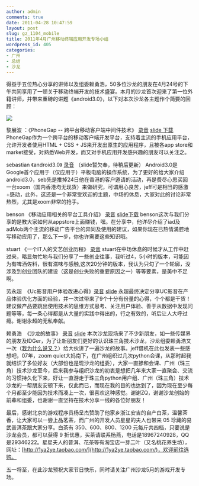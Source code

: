 ```yaml
---
author: admin
comments: true
date: 2011-04-28 10:47:59
layout: post
slug: gz_1104_mobile
title: 2011年4月广州移动终端应用开发专场小结
wordpress_id: 405
categories:
- 广州
- 总结
- 沙龙
---
```


得益于五位热心分享的讲师以及组委赖勇浩，50多位沙龙的朋友在4月24号的下午共同享用了一顿关于移动终端开发的技术盛宴。本月的沙龙首次迎来了第一位外籍讲师，并带来重磅的讲题《android3.0》，以下对本次沙龙各主题作个简要的回顾：

[![](http://techparty-media.qiniudn.com/2011/04/Screen-shot-2011-04-28-at-上午12.14.03.png)](http://www.yupoo.com/photos/techparty/albums/2027108/)

黎展波 ：《PhoneGap -- 跨平台移动客户端中间件技术》 [录音](http://techparty-media.qiniudn.com/2011/04/phoneGap.mp3) [slide 下载](http://techparty-media.qiniudn.com/2011/04/PhoneGap.ppt)
PhoneGap作为一个跨平台的移动客户端开发平台，支持着主流的手机应用平台，允许开发者使用HTML + CSS + JS来开发出原生的应用程序，且被各app store和market接受，对熟悉Web开发，而又对手机应用开发感兴趣的朋友可以关注之。

sebastian 《android3.0》 [录音](http://techparty-media.qiniudn.com/2011/04/android3.0.mp3) （slide暂欠奉，待稍后更新）
Android3.0是Google首个应用于（仅应用于）平板电脑的操作系统，为了更好的给大家介绍android3.0，seb先是推掉24日他在香港的客户邀请的活动，再是费尽心思买回一台xoom（国内香港均无现货）来做研究，可谓用心良苦，jeff可是相当的感激+感动，此外，这还是一个非常受欢迎的主题，中场的休息，大家对此的讨论非常热烈，尤其是xoom非常的抢手。

benson 《移动应用相关的平台工具介绍》 [录音](http://techparty-media.qiniudn.com/2011/04/iad+adMob.mp3) [slide下载](http://techparty-media.qiniudn.com/2011/04/AdMob_Flurry_Intro_PA1.ppt)
benson这次与我们分享的是教大家如何从appstore上面赚钱，嘿。在分享中，他详尽介绍了iad及adMob两个主流的移动广告平台的异同及使用的建议，如果你现在已热情満腔地写移动应用了，那么下一步，你也许需要这些知识哦。

stuart 《一个IT人的文艺创业历程》 [录音](http://techparty-media.qiniudn.com/2011/04/stuart.mp3)
stuart在中场休息的时候才从工作中赶过来，略显匆忙地与我们分享了一些创业往事，我听过4，5小时的版本，可能因为有啤酒佐料，很有滋味与感触,这次20分钟的版本，我认为只勾了一个轮廓，没涉及到创业团队的建设（这是创业失败的重要原因之一）等等要素，是美中不足啊。

劳永超  《Uc影音用户体验改进心得》[录音](http://techparty-media.qiniudn.com/2011/04/uc-vedio.mp3) [slide](http://www.slideshare.net/heyfluke/uc1)
永超最终决定分享UC影音在产品体验优化方面的经验，并一次过带来了9个十分有份量的心得，个个都是干货！建议做产品要跳出使用技术的思维方式思考、关注用户体验、善于从数据中发现问题等等，每一条心得都是从大量的实践中得出的，行之有效的，听后让人大呼过瘾。谢谢永超的无私奉献。

赖勇浩  《沙龙的故事》 [录音](http://techparty-media.qiniudn.com/2011/04/history.mp3) [slide](http://www.slideshare.net/laiyonghao/techparty-story)
本次沙龙现场来了不少新朋友，如一些传媒界的朋友及IDGer，为了让新朋友们更好的认识珠三角技术沙龙，沙龙组委赖勇浩又一次（[我为什么说又？](http://techparty.org/2011/04/04/201103-techparty-sz/)）给大伙讲了一遍沙龙的故事。jeff借机在此也发表一些感想吧，07年，zoom quiet大妈南下，在广州组织过几次python会课，从那时起我就结识了多位好友（大部份也是现沙龙的组委），大家一直掺和会课、广州（珠三角）技术沙龙至今，后来我参与组织沙龙的初衷是想把几年来大家一直聚会、交流的习惯持久化下来，好让一直游走于珠三角python用户组、广州（珠三角）技术沙龙的一帮朋友安顿下来，仅此而已，而现在我的目的也达到了，因为现在至少每个月都至少能因为技术而凑上一次，很喜欢这种感觉。谢谢ZQ，谢谢沙龙创始的前辈和组委，也谢谢一直坚持在技术分享一线的各位好朋友！

最后，感谢北京的游戏程序员杨呈杰赞助了他家乡浙江安吉的自产白茶，温馨茶香，让大家可以一尝上品茗茶，而广州的开发人员星星的夫人也带来 05 珍藏的易武普洱茶跟大家分享。白茶有 350、600、800、1200 元每斤共四档，只要说是沙龙会员，都可以获得 9 折优惠，买茶请联系杨燕，电话是18967240928，QQ是29346222。星星夫人的普洱、花茶等有淘宝店一芽二叶（又名桃花养生坊），网址：[http://1ya2ye.taobao.com/](http://1ya2ye.taobao.com/)，欢迎前往选购。

五一将至，在此沙龙预祝大家节日快乐，同时请关注广州沙龙5月的游戏开发专场。

